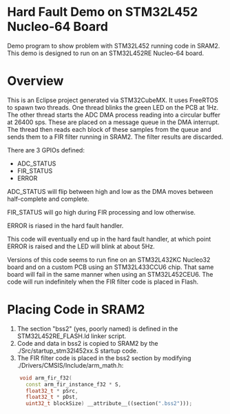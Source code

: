 Hard Fault Demo on STM32L452 Nucleo-64 Board
====

Demo program to show problem with STM32L452 running code in SRAM2. This
demo is designed to run on an STM32L452RE Nucleo-64 board.

Overview
====

This is an Eclipse project generated via STM32CubeMX.  It uses FreeRTOS to 
spawn two threads.  One thread blinks the green LED on the PCB at 1Hz.  The
other thread starts the ADC DMA process reading into a circular buffer at
26400 sps.  These are placed on a message queue in the DMA interrupt.  The
thread then reads each block of these samples from the queue and sends them
to a FIR filter running in SRAM2.  The filter results are discarded.

There are 3 GPIOs defined:

 * ADC_STATUS
 * FIR_STATUS
 * ERROR
 
ADC_STATUS will flip between high and low as the DMA moves between
half-complete and complete.

FIR_STATUS will go high during FIR processing and low otherwise.

ERROR is riased in the hard fault handler.

This code will eventually end up in the hard fault handler, at which point
ERROR is raised and the LED will blink at about 5Hz.

Versions of this code seems to run fine on an STM32L432KC Nucleo32 board and
on a custom PCB using an STM32L433CCU6 chip.  That same board will fail in
the same manner when using an STM32L452CEU6.  The code will run indefinitely
when the FIR filter code is placed in Flash.

Placing Code in SRAM2
====

1. The section "bss2" (yes, poorly named) is defined in the
STM32L452RE_FLASH.ld linker script.
2. Code and data in bss2 is copied to SRAM2 by the
./Src/startup_stm32l452xx.S startup code.
3. The FIR filter code is placed in the bss2 section by modifying
./Drivers/CMSIS/Include/arm_math.h:

```c++
    void arm_fir_f32(
      const arm_fir_instance_f32 * S,
      float32_t * pSrc,
      float32_t * pDst,
      uint32_t blockSize) __attribute__((section(".bss2")));
```
